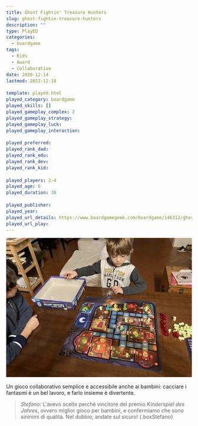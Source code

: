 ```yaml
---
title: Ghost Fightin' Treasure Hunters
slug: ghost-fightin-treasure-hunters
description: ""
type: PlayED
categories:
  - boardgame
tags:
  - Kids
  - Award
  - Collaborativo
date: 2020-12-14
lastmod: 2022-12-18

template: played.html
played_category: boardgame
played_skills: []
played_gameplay_complex: 2
played_gameplay_strategy:
played_gameplay_luck:
played_gameplay_interaction:

played_preferred:
played_rank_dad: 
played_rank_edu: 
played_rank_dev: 
played_rank_kid: 

played_players: 2-4
played_age: 6
played_duration: 30

played_publisher: 
played_year: 
played_url_details: https://www.boardgamegeek.com/boardgame/146312/ghost-fightin-treasure-hunters
played_url_play: 
---
```


![](img/ghost_fighting.webp)

Un gioco collaborativo semplice e accessibile anche ai bambini: cacciare i fantasmi è un bel lavoro, e farlo insieme è divertente.

> *Stefano:* L'avevo scelto perché vincitore del premio *Kinderspiel des Jahres*, ovvero miglior gioco per bambini, e confermiamo che sono sininimi di qualità. Nel dubbio, andate sul sicuro!
{.boxStefano}

